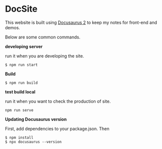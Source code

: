 # DocSite

This website is built using [Docusaurus 2](https://v2.docusaurus.io/) to keep my notes for front-end and demos.

Below are some common commands.

**developing server**

run it when you are developing the site.
```
$ npm run start
```

**Build**

```
$ npm run build
```
**test build local**

run it when you want to check the production of site.
```
npm run serve
```

**Updating Docusaurus version**

First, add dependencies to your package.json.
Then
```
$ npm install
$ npx docusaurus --version
```
